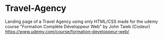 # Travel-Agency
Landing page of a Travel Agency using only HTML/CSS made for the udemy course "Formation Complète Développeur Web" by John Taieb (Codeur)
https://www.udemy.com/course/formation-developpeur-web/
